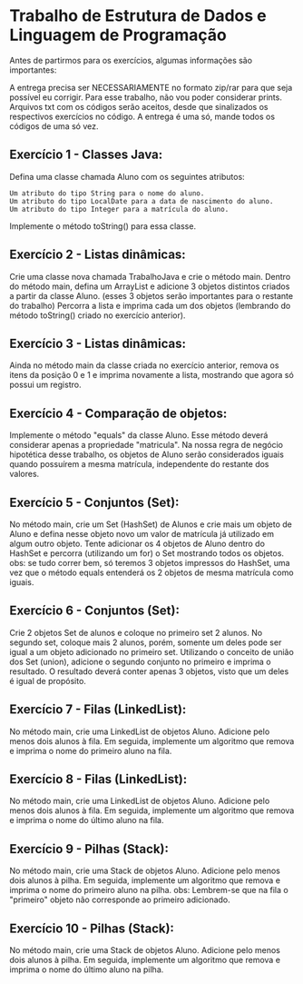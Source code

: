 # Trabalho de Estrutura de Dados e Linguagem de Programação


Antes de partirmos para os exercícios, algumas informações são importantes:

A entrega precisa ser NECESSARIAMENTE no formato zip/rar para que seja possível eu corrigir.
Para esse trabalho, não vou poder considerar prints.
 Arquivos txt com os códigos serão aceitos, desde que sinalizados os respectivos exercícios no código. 
A entrega é uma só, mande todos os códigos de uma só vez.

## Exercício 1 - Classes Java:

Defina uma classe chamada Aluno com os seguintes atributos:

    Um atributo do tipo String para o nome do aluno.
    Um atributo do tipo LocalDate para a data de nascimento do aluno.
    Um atributo do tipo Integer para a matrícula do aluno.

Implemente o método toString() para essa classe.

## Exercício 2 - Listas dinâmicas:

Crie uma classe nova chamada TrabalhoJava e crie o método main.
Dentro do método main, defina um ArrayList e adicione 3 objetos distintos criados a partir da classe Aluno. (esses 3 objetos serão importantes para o restante do trabalho)
Percorra a lista e imprima cada um dos objetos (lembrando do método toString() criado no exercício anterior).

## Exercício 3 - Listas dinâmicas:

Ainda no método main da classe criada no exercício anterior, remova os itens da posição 0 e 1 e imprima novamente a lista, mostrando que agora só possui um registro.

## Exercício 4 - Comparação de objetos:

Implemente o método "equals" da classe Aluno. Esse método deverá considerar apenas a propriedade "matricula".
Na nossa regra de negócio hipotética desse trabalho, os objetos de Aluno serão considerados iguais quando possuírem a mesma matrícula, independente do restante dos valores.

## Exercício 5 - Conjuntos (Set):

No método main, crie um Set (HashSet) de Alunos e crie mais um objeto de Aluno e defina nesse objeto novo um valor de matrícula já utilizado em algum outro objeto.
Tente adicionar os 4 objetos de Aluno dentro do HashSet e percorra (utilizando um for) o Set mostrando todos os objetos.
obs: se tudo correr bem, só teremos 3 objetos impressos do HashSet, uma vez que o método equals entenderá os 2 objetos de mesma matrícula como iguais.

## Exercício 6 - Conjuntos (Set):

Crie 2 objetos Set de alunos e coloque no primeiro set 2 alunos. No segundo set, coloque mais 2 alunos, porém, somente um deles pode ser igual a um objeto adicionado no primeiro set.
Utilizando o conceito de união dos Set (union), adicione o segundo conjunto no primeiro e imprima o resultado. O resultado deverá conter apenas 3 objetos, visto que um deles é igual de propósito.

## Exercício 7 - Filas (LinkedList):

No método main, crie uma LinkedList de objetos Aluno. Adicione pelo menos dois alunos à fila. Em seguida, implemente um algoritmo que remova e imprima o nome do primeiro aluno na fila.

## Exercício 8 - Filas (LinkedList):

No método main, crie uma LinkedList de objetos Aluno. Adicione pelo menos dois alunos à fila. Em seguida, implemente um algoritmo que remova e imprima o nome do último aluno na fila.

## Exercício 9 - Pilhas (Stack):

No método main, crie uma Stack de objetos Aluno. Adicione pelo menos dois alunos à pilha. Em seguida, implemente um algoritmo que remova e imprima o nome do primeiro aluno na pilha.
obs: Lembrem-se que na fila o "primeiro" objeto não corresponde ao primeiro adicionado.

## Exercício 10 - Pilhas (Stack):

No método main, crie uma Stack de objetos Aluno. Adicione pelo menos dois alunos à pilha. Em seguida, implemente um algoritmo que remova e imprima o nome do último aluno na pilha.